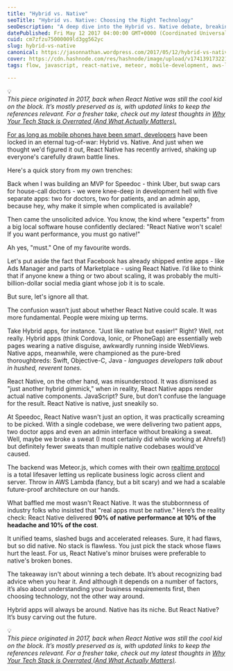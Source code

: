 ```yaml
---
title: "Hybrid vs. Native"
seoTitle: "Hybrid vs. Native: Choosing the Right Technology"
seoDescription: "A deep dive into the Hybrid vs. Native debate, breaking down the myths around React Native, its real-world scaling potential, and why bad advice nearly"
datePublished: Fri May 12 2017 04:00:00 GMT+0000 (Coordinated Universal Time)
cuid: cm7zfzu75000009ld3gg562yc
slug: hybrid-vs-native
canonical: https://jasonnathan.wordpress.com/2017/05/12/hybrid-vs-native-the-age-old-debate-revisited/
cover: https://cdn.hashnode.com/res/hashnode/image/upload/v1741391732216/6355b81f-6f2b-49bf-814f-7bbc8b1dbfad.png
tags: flow, javascript, react-native, meteor, mobile-development, aws-lambda, techdebate, hybrid-vs-native

---
```


<div data-node-type="callout">
<div data-node-type="callout-emoji">💡</div>
<div data-node-type="callout-text"><em>This piece originated in 2017, back when React Native was still the cool kid on the block. It’s mostly preserved as is, with updated links to keep the references relevant. For a fresher take, check out my latest thoughts in </em><a target="_new" rel="noopener" href="https://geekist.co/your-tech-stack-doesnt-matter-as-much-as-you-think" style="pointer-events: none"><em>Why Your Tech Stack is Overrated (And What Actually Matters)</em></a><a target="_self" rel="noopener noreferrer nofollow" href="https://geekist.co/your-tech-stack-doesnt-matter-as-much-as-you-think" style="pointer-events: none"><em>.</em></a></div>
</div>

[For as long as mobile phones have been smart, developers](https://geekist.co/your-tech-stack-doesnt-matter-as-much-as-you-think) have been locked in an eternal tug-of-war: Hybrid vs. Native. And just when we thought we'd figured it out, React Native has recently arrived, shaking up everyone's carefully drawn battle lines.

Here's a quick story from my own trenches:

Back when I was building an MVP for Speedoc - think Uber, but swap cars for house-call doctors - we were knee-deep in development hell with five separate apps: two for doctors, two for patients, and an admin app, because hey, why make it simple when complicated is available?

Then came the unsolicited advice. You know, the kind where "experts" from a big local software house confidently declared: "React Native won't scale! If you want performance, you must go native!"

Ah yes, "must." One of my favourite words.

Let's put aside the fact that Facebook has already shipped entire apps - like Ads Manager and parts of Marketplace - using React Native. I’d like to think that if anyone knew a thing or two about scaling, it was probably the multi-billion-dollar social media giant whose job it is to scale.

But sure, let's ignore all that.

The confusion wasn’t just about whether React Native could scale. It was more fundamental. People were mixing up terms.

Take Hybrid apps, for instance. "Just like native but easier!" Right? Well, not really. Hybrid apps (think Cordova, Ionic, or PhoneGap) are essentially web pages wearing a native disguise, awkwardly running inside WebViews. Native apps, meanwhile, were championed as the pure-bred thoroughbreds: Swift, Objective-C, Java - *languages developers talk about in hushed, reverent tones*.

React Native, on the other hand, was misunderstood. It was dismissed as "just another hybrid gimmick," when in reality, React Native apps render actual native components. JavaScript? Sure, but don’t confuse the language for the result. React Native is native, just sneakily so.

At Speedoc, React Native wasn't just an option, it was practically screaming to be picked. With a single codebase, we were delivering two patient apps, two doctor apps and even an admin interface without breaking a sweat. Well, maybe we broke a sweat (I most certainly did while working at Ahrefs!) but definitely fewer sweats than multiple native codebases would've caused.

The backend was Meteor.js, which comes with their own [realtime protocol](https://blog.meteor.com/introducing-ddp-6b40c6aff27d) is a total lifesaver letting us replicate business logic across client and server. Throw in AWS Lambda (fancy, but a bit scary) and we had a scalable future-proof architecture on our hands.

What baffled me most wasn't React Native. It was the stubbornness of industry folks who insisted that "real apps must be native." Here’s the reality check: React Native delivered **90% of native performance at 10% of the headache and 10% of the cost**.

It unified teams, slashed bugs and accelerated releases. Sure, it had flaws, but so did native. No stack is flawless. You just pick the stack whose flaws hurt the least. For us, React Native's minor bruises were preferable to native's broken bones.

The takeaway isn't about winning a tech debate. It’s about recognizing bad advice when you hear it. And although it depends on a number of factors, it’s also about understanding your business requirements first, then choosing technology, not the other way around.

Hybrid apps will always be around. Native has its niche. But React Native? It’s busy carving out the future.

<div data-node-type="callout">
<div data-node-type="callout-emoji">💡</div>
<div data-node-type="callout-text"><em>This piece originated in 2017, back when React Native was still the cool kid on the block. It’s mostly preserved as is, with updated links to keep the references relevant. For a fresher take, check out my latest thoughts in </em><a target="_new" rel="noopener" href="https://geekist.co/your-tech-stack-doesnt-matter-as-much-as-you-think" style="pointer-events: none"><em>Why Your Tech Stack is Overrated (And What Actually Matters)</em></a><em>.</em></div>
</div>